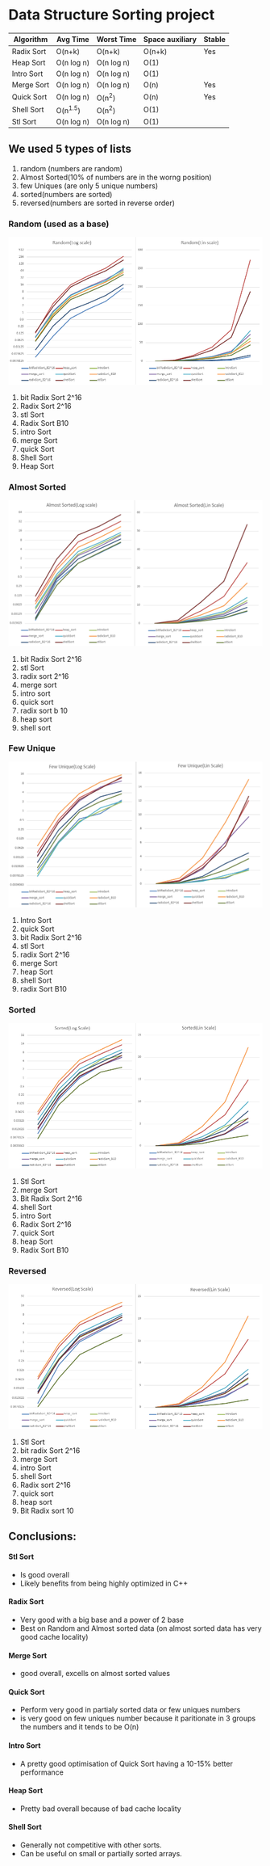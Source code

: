 
# Data Structure Sorting project

| Algorithm  | Avg Time           | Worst Time       | Space auxiliary | Stable |
|------------|--------------------|------------------|-----------------|--------|
| Radix Sort | O(n+k)             | O(n+k)           | O(n+k)          | Yes    |
| Heap Sort  | O(n log n)         | O(n log n)       | O(1)            |        |
| Intro Sort | O(n log n)         | O(n log n)       | O(1)            |        |
| Merge Sort | O(n log n)         | O(n log n)       | O(n)            | Yes    |
| Quick Sort | O(n log n)         | O(n<sup>2</sup>) | O(n)            | Yes    |
| Shell Sort | O(n<sup>1.5</sup>) | O(n<sup>2</sup>) | O(1)            |        |
| Stl Sort   | O(n log n)         | O(n log n)       | O(1)            |        |

## We used 5 types of lists

1. random (numbers are random)
2. Almost Sorted(10% of numbers are in the worng position)
3. few Uniques (are only 5 unique numbers)
4. sorted(numbers are sorted)
5. reversed(numbers are sorted in reverse order)


### Random (used as a base) 
![img.png](Random.png)
1. bit Radix Sort 2^16
2. Radix Sort 2^16
3. stl Sort
4. Radix Sort B10
5. intro Sort
6. merge Sort
7. quick Sort
8. Shell Sort
9. Heap Sort

### Almost Sorted
![img_1.png](AlmostSorted.png)
1. bit Radix Sort 2^16
2. stl Sort
3. radix sort 2^16
4. merge sort
5. intro sort
6. quick sort
7. radix sort b 10
8. heap sort
9. shell sort

### Few Unique
![img_2.png](FewUnique.png)
1. Intro Sort
2. quick Sort
3. bit Radix Sort 2^16
4. stl Sort
5. radix Sort 2^16
6. merge Sort
7. heap Sort
8. shell Sort
9. radix Sort B10

### Sorted
![img_5.png](Sorted.png)
1. Stl Sort
2. merge Sort
3. Bit Radix Sort 2^16
4. shell Sort
5. intro Sort
6. Radix Sort 2^16 
7. quick Sort
8. heap Sort
9. Radix Sort B10

### Reversed
![img_4.png](Reversed.png)
1. Stl Sort
2. bit radix Sort 2^16
3. merge Sort
4. intro Sort
5. shell Sort
6. Radix sort 2^16
7. quick sort
8. heap sort
9. Bit Radix sort 10

## Conclusions:
#### Stl Sort
- Is good overall
- Likely benefits from being highly optimized in C++
#### Radix Sort 
- Very good with a big base and a power of 2 base 
- Best on Random and Almost sorted data (on almost sorted data has very good cache locality)
#### Merge Sort
- good overall, excells on almost sorted values
#### Quick Sort
- Perform very good in partialy sorted data or few uniques numbers
- is very good on few uniques number because it paritionate in 3 groups the numbers and it tends to be O(n)
#### Intro Sort
- A pretty good optimisation of Quick Sort having a 10-15% better performance
#### Heap Sort
- Pretty bad overall because of bad cache locality
#### Shell Sort
- Generally not competitive with other sorts.
- Can be useful on small or partially sorted arrays.





